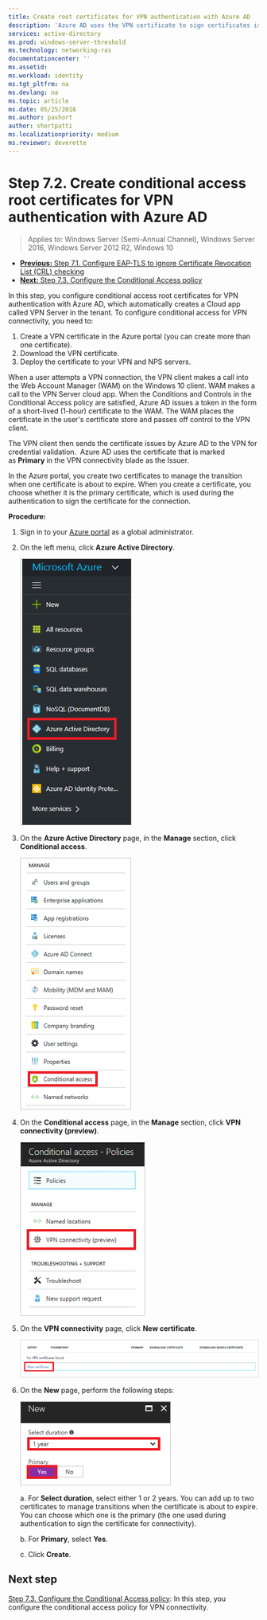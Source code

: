 ```yaml
---
title: Create root certificates for VPN authentication with Azure AD
description: 'Azure AD uses the VPN certificate to sign certificates issued to Windows 10 clients when authenticating to Azure AD for VPN connectivity. The certificate marked as Primary is the Issuer that Azure AD uses.'
services: active-directory
ms.prod: windows-server-threshold
ms.technology: networking-ras
documentationcenter: ''
ms.assetid: 
ms.workload: identity
ms.tgt_pltfrm: na
ms.devlang: na
ms.topic: article
ms.date: 05/25/2018
ms.author: pashort
author: shortpatti
ms.localizationpriority: medium 
ms.reviewer: deverette
---
```



# Step 7.2. Create conditional access root certificates for VPN authentication with Azure AD

>Applies to: Windows Server (Semi-Annual Channel), Windows Server 2016, Windows Server 2012 R2, Windows 10

- [**Previous:** Step 7.1. Configure EAP-TLS to ignore Certificate Revocation List (CRL) checking](vpn-config-eap-tls-to-ignore-crl-checking.md)
- [**Next:** Step 7.3. Configure the Conditional Access policy](vpn-config-conditional-access-policy.md)

In this step, you configure conditional access root certificates for VPN authentication with Azure AD, which automatically creates a Cloud app called VPN Server in the tenant. To configure conditional access for VPN connectivity, you need to:

1. Create a VPN certificate in the Azure portal (you can create more than one certificate).
2. Download the VPN certificate.
3. Deploy the certificate to your VPN and NPS servers.

When a user attempts a VPN connection, the VPN client makes a call into the Web Account Manager (WAM) on the Windows 10 client. WAM makes a call to the VPN Server cloud app. When the Conditions and Controls in the Conditional Access policy are satisfied, Azure AD issues a token in the form of a short-lived (1-hour) certificate to the WAM. The WAM places the certificate in the user's certificate store and passes off control to the VPN client.  

The VPN client then sends the certificate issues by Azure AD to the VPN for credential validation.  Azure AD uses the certificate that is marked as **Primary** in the VPN connectivity blade as the Issuer. 

In the Azure portal, you create two certificates to manage the transition when one certificate is about to expire. When you create a certificate, you choose whether it is the primary certificate, which is used during the authentication to sign the certificate for the connection.

**Procedure:**

1. Sign in to your [Azure portal](https://portal.azure.com) as a global administrator.

2. On the left menu, click **Azure Active Directory**. 

    ![Select Azure Active Directory](../../media/Always-On-Vpn/01.png)

3. On the **Azure Active Directory** page, in the **Manage** section, click **Conditional access**.

    ![Select Conditional access](../../media/Always-On-Vpn/02.png)

4. On the **Conditional access** page, in the **Manage** section, click **VPN connectivity (preview)**.

    ![Select VPN connectivity](../../media/Always-On-Vpn/03.png)

5. On the **VPN connectivity** page, click **New certificate**.

    ![Select new certificate](../../media/Always-On-Vpn/04.png)

6. On the **New** page, perform the following steps:

    ![Select duration and primary](../../media/Always-On-Vpn/05.png)

    a. For **Select duration**, select either 1 or 2 years. You can add up to two certificates to manage transitions when the certificate is about to expire. You can choose which one is the primary (the one used during authentication to sign the certificate for connectivity).

    b. For **Primary**, select **Yes**.

    c. Click **Create**.

## Next step
[Step 7.3. Configure the Conditional Access policy](vpn-config-conditional-access-policy.md): In this step, you configure the conditional access policy for VPN connectivity. 
